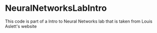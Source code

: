 # NeuralNetworksLabIntro
This code is part of a Intro to Neural Networks lab that is taken from Louis Aslett's website

